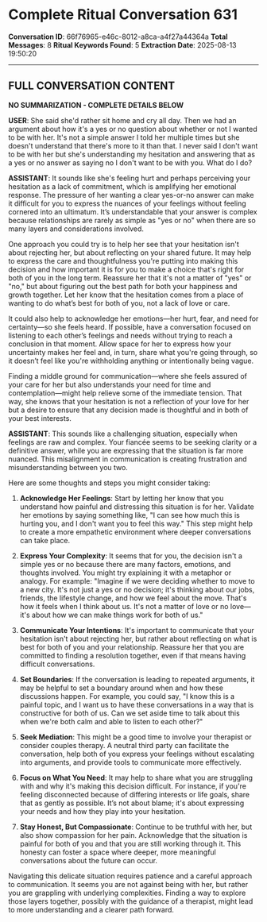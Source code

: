 # Complete Ritual Conversation 631

**Conversation ID**: 66f76965-e46c-8012-a8ca-a4f27a44364a
**Total Messages**: 8
**Ritual Keywords Found**: 5
**Extraction Date**: 2025-08-13 19:50:20

---

## FULL CONVERSATION CONTENT

**NO SUMMARIZATION - COMPLETE DETAILS BELOW**

**USER**: She said she'd rather sit home and cry all day. Then we had an argument about how it's a yes or no question about whether or not I wanted to be with her. It's not a simple answer I told her multiple times but she doesn't understand that there's more to it than that. I never said I don't want to be with her but she's understanding my hesitation and answering that as a yes or no answer as saying no I don't want to be with you. What do I do?

**ASSISTANT**: It sounds like she's feeling hurt and perhaps perceiving your hesitation as a lack of commitment, which is amplifying her emotional response. The pressure of her wanting a clear yes-or-no answer can make it difficult for you to express the nuances of your feelings without feeling cornered into an ultimatum. It’s understandable that your answer is complex because relationships are rarely as simple as "yes or no" when there are so many layers and considerations involved.

One approach you could try is to help her see that your hesitation isn't about rejecting her, but about reflecting on your shared future. It may help to express the care and thoughtfulness you're putting into making this decision and how important it is for you to make a choice that's right for both of you in the long term. Reassure her that it's not a matter of "yes" or "no," but about figuring out the best path for both your happiness and growth together. Let her know that the hesitation comes from a place of wanting to do what’s best for both of you, not a lack of love or care.

It could also help to acknowledge her emotions—her hurt, fear, and need for certainty—so she feels heard. If possible, have a conversation focused on listening to each other’s feelings and needs without trying to reach a conclusion in that moment. Allow space for her to express how your uncertainty makes her feel and, in turn, share what you're going through, so it doesn’t feel like you're withholding anything or intentionally being vague.

Finding a middle ground for communication—where she feels assured of your care for her but also understands your need for time and contemplation—might help relieve some of the immediate tension. That way, she knows that your hesitation is not a reflection of your love for her but a desire to ensure that any decision made is thoughtful and in both of your best interests.

**ASSISTANT**: This sounds like a challenging situation, especially when feelings are raw and complex. Your fiancée seems to be seeking clarity or a definitive answer, while you are expressing that the situation is far more nuanced. This misalignment in communication is creating frustration and misunderstanding between you two.

Here are some thoughts and steps you might consider taking:

1. **Acknowledge Her Feelings**: Start by letting her know that you understand how painful and distressing this situation is for her. Validate her emotions by saying something like, "I can see how much this is hurting you, and I don't want you to feel this way." This step might help to create a more empathetic environment where deeper conversations can take place.

2. **Express Your Complexity**: It seems that for you, the decision isn't a simple yes or no because there are many factors, emotions, and thoughts involved. You might try explaining it with a metaphor or analogy. For example: "Imagine if we were deciding whether to move to a new city. It's not just a yes or no decision; it's thinking about our jobs, friends, the lifestyle change, and how we feel about the move. That's how it feels when I think about us. It's not a matter of love or no love—it's about how we can make things work for both of us."

3. **Communicate Your Intentions**: It's important to communicate that your hesitation isn't about rejecting her, but rather about reflecting on what is best for both of you and your relationship. Reassure her that you are committed to finding a resolution together, even if that means having difficult conversations. 

4. **Set Boundaries**: If the conversation is leading to repeated arguments, it may be helpful to set a boundary around when and how these discussions happen. For example, you could say, "I know this is a painful topic, and I want us to have these conversations in a way that is constructive for both of us. Can we set aside time to talk about this when we're both calm and able to listen to each other?"

5. **Seek Mediation**: This might be a good time to involve your therapist or consider couples therapy. A neutral third party can facilitate the conversation, help both of you express your feelings without escalating into arguments, and provide tools to communicate more effectively.

6. **Focus on What You Need**: It may help to share what you are struggling with and why it's making this decision difficult. For instance, if you're feeling disconnected because of differing interests or life goals, share that as gently as possible. It’s not about blame; it's about expressing your needs and how they play into your hesitation.

7. **Stay Honest, But Compassionate**: Continue to be truthful with her, but also show compassion for her pain. Acknowledge that the situation is painful for both of you and that you are still working through it. This honesty can foster a space where deeper, more meaningful conversations about the future can occur.

Navigating this delicate situation requires patience and a careful approach to communication. It seems you are not against being with her, but rather you are grappling with underlying complexities. Finding a way to explore those layers together, possibly with the guidance of a therapist, might lead to more understanding and a clearer path forward.